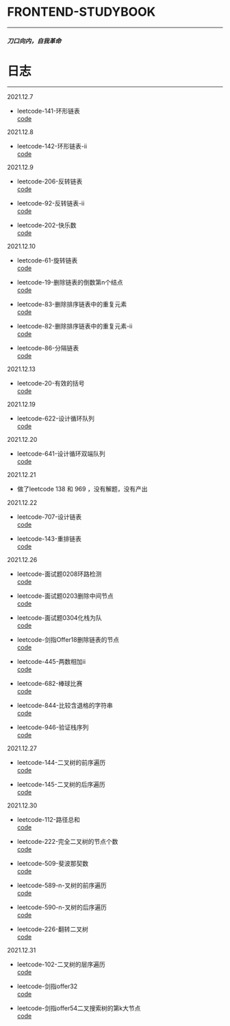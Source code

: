 # FRONTEND-STUDYBOOK
--- 
##### 刀口向内，自我革命

# 日志
---

2021.12.7

* leetcode-141-环形链表  
[code](./leetcode/leetcode-141-环形链表.js)

2021.12.8

* leetcode-142-环形链表-ii    
[code](./leetcode/leetcode-142-环形链表-ii.js)

2021.12.9

* leetcode-206-反转链表    
[code](./leetcode/leetcode-206-反转链表.js)

* leetcode-92-反转链表-ii  
[code](./leetcode/leetcode-92-反转链表-ii.js)

* leetcode-202-快乐数    
[code](./leetcode/leetcode-202-快乐数.js)

2021.12.10
* leetcode-61-旋转链表   
[code](./leetcode/leetcode-61-旋转链表.js)

* leetcode-19-删除链表的倒数第n个结点   
[code](./leetcode/leetcode-19-删除链表的倒数第n个结点.js)

* leetcode-83-删除排序链表中的重复元素   
[code](./leetcode/leetcode-83-删除排序链表中的重复元素.js)

* leetcode-82-删除排序链表中的重复元素-ii   
[code](./leetcode/leetcode-82-删除排序链表中的重复元素-ii.js)

* leetcode-86-分隔链表  
[code](./leetcode/leetcode-86-分隔链表.js)

2021.12.13
* leetcode-20-有效的括号  
[code](./leetcode/leetcode-20-有效的括号.js)

2021.12.19
* leetcode-622-设计循环队列  
[code](./leetcode/leetcode-622-设计循环队列.js)

2021.12.20
* leetcode-641-设计循环双端队列   
[code](./leetcode/leetcode-641-设计循环双端队列.js)

2021.12.21  
* 做了leetcode 138 和 969 ，没有解题，没有产出

2021.12.22
* leetcode-707-设计链表  
[code](./leetcode/leetcode-707-设计链表.js)

* leetcode-143-重排链表  
[code](./leetcode/leetcode-143-重排链表.js)

2021.12.26
* leetcode-面试题0208环路检测    
[code](./leetcode/leetcode-面试题0208环路检测.js)

* leetcode-面试题0203删除中间节点    
[code](./leetcode/leetcode-面试题0203删除中间节点.js)

* leetcode-面试题0304化栈为队    
[code](./leetcode/leetcode-面试题0304化栈为队.js)

* leetcode-剑指Offer18删除链表的节点    
[code](./leetcode/leetcode-剑指Offer18删除链表的节点.js)

* leetcode-445-两数相加ii    
[code](./leetcode/leetcode-445-两数相加ii.js)

* leetcode-682-棒球比赛    
[code](./leetcode/leetcode-682-棒球比赛.js)

* leetcode-844-比较含退格的字符串    
[code](./leetcode/leetcode-844-比较含退格的字符串.js)

* leetcode-946-验证栈序列    
[code](./leetcode/leetcode-946-验证栈序列.js)

2021.12.27
* leetcode-144-二叉树的前序遍历    
[code](./leetcode/leetcode-144-二叉树的前序遍历.js)

* leetcode-145-二叉树的后序遍历    
[code](./leetcode/leetcode-145-二叉树的后序遍历.js)

2021.12.30
* leetcode-112-路径总和    
[code](./leetcode/leetcode-112-路径总和.js)

* leetcode-222-完全二叉树的节点个数    
[code](./leetcode/leetcode-222-完全二叉树的节点个数.js)

* leetcode-509-斐波那契数    
[code](./leetcode/leetcode-509-斐波那契数.js)

* leetcode-589-n-叉树的前序遍历    
[code](./leetcode/leetcode-589-n-叉树的前序遍历.js)

* leetcode-590-n-叉树的后序遍历    
[code](./leetcode/leetcode-590-n-叉树的后序遍历.js)

* leetcode-226-翻转二叉树    
[code](./leetcode/leetcode-226-翻转二叉树.js)

2021.12.31
* leetcode-102-二叉树的层序遍历    
[code](./leetcode/leetcode-102-二叉树的层序遍历.js)

* leetcode-剑指offer32    
[code](./leetcode/leetcode-剑指offer32.js)

* leetcode-剑指offer54二叉搜索树的第k大节点    
[code](./leetcode/leetcode-剑指offer54二叉搜索树的第k大节点.js)